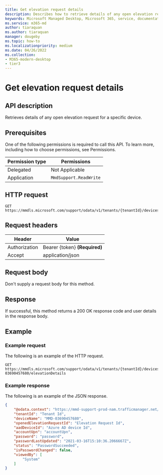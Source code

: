 ```yaml
---
title: Get elevation request details
description: Describes how to retrieve details of any open elevation request for a specific device.
keywords: Microsoft Managed Desktop, Microsoft 365, service, documentation
ms.service: m365-md
author: tiaraquan
ms.author: tiaraquan
manager: dougeby
ms.topic: how-to
ms.localizationpriority: medium
ms.date: 04/26/2022
ms.collection: 
- M365-modern-desktop
- tier3
---
```


# Get elevation request details

## API description

Retrieves details of any open elevation request for a specific device.

## Prerequisites

One of the following permissions is required to call this API. To learn more, including how to choose permissions, see Permissions.

| Permission type | Permissions |
| --- | --- |
| Delegated | Not Applicable |
| Application | `MmdSupport.ReadWrite` |

## HTTP request

```http
GET https://mmdls.microsoft.com/support/odata/v1/tenants/{tenantId}/devices/{deviceName}/elevationDetails
```

## Request headers

| Header | Value |
| --- | --- |
| Authorization | Bearer {token} **(Required)** |
| Accept | application/json |

## Request body

Don't supply a request body for this method.

## Response

If successful, this method returns a 200 OK response code and user details in the response body.

## Example

### Example request

The following is an example of the HTTP request.

```http
GET https://mmdls.microsoft.com/support/odata/v1/tenants/{tenantId}/devices/MMD-03690457680/elevationDetails
```

### Example response

The following is an example of the JSON response.

```json
{ 
    "@odata.context": "https://mmd-support-prod-nam.trafficmanager.net/odata/v1/$metadata#Microsoft.ManagedDesktop.DeviceElevationDetail", 
    "tenantId": "Tenant Id", 
    "deviceName": "MMD-03690457680", 
    "openedElevationRequestId": "Elevation Request Id", 
    "aadDeviceId": "Azure AD device Id", 
    "accountUpn": "accountUpn", 
    "password": "password", 
    "passwordLastUpdated": "2021-03-16T15:10:36.2066667Z", 
    "status": "PasswordSucceeded", 
    "isPasswordChanged": false, 
    "viewedBy": [ 
        "System" 
    ] 
}
```
